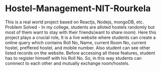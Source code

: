 # Hostel-Management-NIT-Rourkela
This is a real world project based on Reactjs, Nodejs, mongoDB, etc.
Problem Solved -
In my college, students are alloted hostels randomly but most of them want to stay with their friends(want to share room). Here this project plays a crucial role, It is a live website where students can create a online query which contains Roll No, Name, current Room No, current hostel, preffered hostel, and mobile number. Also student can see other listed records on the website.
Before accessing all these features, student has to register himself with his Roll No.
So, in this way students can connnect to each other and mutually exchange room/hostels.
